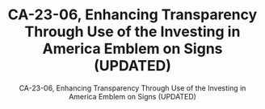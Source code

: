 ---
layout: policies-guidance-landing
title: CA-23-06, Enhancing Transparency Through Use of the Investing in America Emblem on Signs (UPDATED)
subtitle: CA-23-06, Enhancing Transparency Through Use of the Investing in America Emblem on Signs (UPDATED)
doc-link: ../assets/files/CA-23-06_Enhancing Transparency Through Use of the Investing in America Emblem on Signs.pdf
type: financial-assistance
filters: financial-assistance controller-alerts
---
